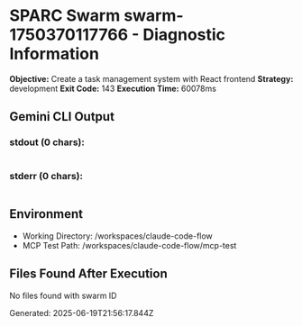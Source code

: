 # SPARC Swarm swarm-1750370117766 - Diagnostic Information

**Objective:** Create a task management system with React frontend
**Strategy:** development
**Exit Code:** 143
**Execution Time:** 60078ms

## Gemini CLI Output

### stdout (0 chars):
```

```

### stderr (0 chars):
```

```

## Environment
- Working Directory: /workspaces/claude-code-flow
- MCP Test Path: /workspaces/claude-code-flow/mcp-test

## Files Found After Execution
No files found with swarm ID

Generated: 2025-06-19T21:56:17.844Z
